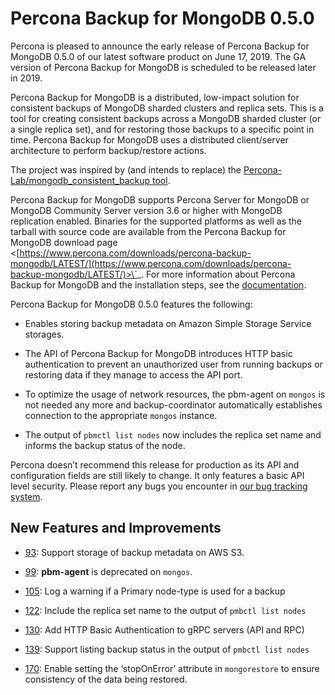 # Percona Backup for MongoDB 0.5.0

Percona is pleased to announce the early release of Percona Backup for MongoDB 0.5.0 of our
latest software product on June 17, 2019. The GA version of Percona Backup for MongoDB is scheduled to
be released later in 2019.

Percona Backup for MongoDB is a distributed, low-impact solution for consistent backups of MongoDB
sharded clusters and replica sets. This is a tool for creating consistent
backups across a MongoDB sharded cluster (or a single replica set), and for
restoring those backups to a specific point in time. Percona Backup for MongoDB
uses a distributed client/server architecture to perform backup/restore
actions.

The project was inspired by (and intends to replace) the
[Percona-Lab/mongodb_consistent_backup tool](https://github.com/Percona-Lab/mongodb_consistent_backup).

Percona Backup for MongoDB supports Percona Server for MongoDB or MongoDB Community Server version 3.6 or higher with
MongoDB replication enabled. Binaries for the supported platforms as well as
the tarball with source code are available from the Percona Backup for MongoDB
download page
<[https://www.percona.com/downloads/percona-backup-mongodb/LATEST/](https://www.percona.com/downloads/percona-backup-mongodb/LATEST/)>\`_. For more
information about Percona Backup for MongoDB and the installation steps, see the [documentation](https://www.percona.com/doc/percona-backup-mongodb).

Percona Backup for MongoDB 0.5.0 features the following:

* Enables storing backup metadata on Amazon Simple Storage Service storages.

* The API of Percona Backup for MongoDB introduces HTTP basic authentication to prevent an
unauthorized user from running backups or restoring data if they manage to
access the API port.

* To optimize the usage of network resources, the pbm-agent on `mongos` is not
needed any more and backup-coordinator automatically establishes connection
to the appropriate `mongos` instance.

* The output of `pbmctl list nodes` now includes the replica set name and
informs the backup status of the node.

Percona doesn’t recommend this release for production as its API
and configuration fields are still likely to change. It only features
a basic API level security. Please report any bugs you encounter in
[our bug tracking system](https://jira.percona.com).

## New Features and Improvements


* [93](https://jira.percona.com/browse/93): Support storage of backup metadata on AWS S3.


* [99](https://jira.percona.com/browse/99): **pbm-agent** is deprecated on `mongos`.


* [105](https://jira.percona.com/browse/105): Log a warning if a Primary node-type is used for a backup


* [122](https://jira.percona.com/browse/122): Include the replica set name to the output of `pmbctl list
nodes`


* [130](https://jira.percona.com/browse/130): Add HTTP Basic Authentication to gRPC servers (API and RPC)


* [139](https://jira.percona.com/browse/139): Support listing backup status in the output of `pmbctl list
nodes`


* [170](https://jira.percona.com/browse/170): Enable setting the ‘stopOnError’ attribute in `mongorestore`
to ensure consistency of the data being restored.
